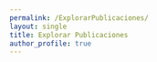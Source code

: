 ```yaml
---
permalink: /ExplorarPublicaciones/
layout: single
title: Explorar Publicaciones
author_profile: true
---
```

